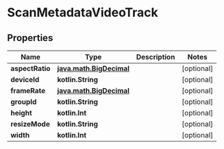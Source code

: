 
# ScanMetadataVideoTrack

## Properties
| Name | Type | Description | Notes |
| ------------ | ------------- | ------------- | ------------- |
| **aspectRatio** | [**java.math.BigDecimal**](java.math.BigDecimal.md) |  |  [optional] |
| **deviceId** | **kotlin.String** |  |  [optional] |
| **frameRate** | [**java.math.BigDecimal**](java.math.BigDecimal.md) |  |  [optional] |
| **groupId** | **kotlin.String** |  |  [optional] |
| **height** | **kotlin.Int** |  |  [optional] |
| **resizeMode** | **kotlin.String** |  |  [optional] |
| **width** | **kotlin.Int** |  |  [optional] |



